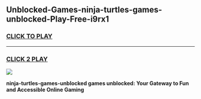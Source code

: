 
## Unblocked-Games-ninja-turtles-games-unblocked-Play-Free-i9rx1
<h3>
<a href="https://premium76.site?title=ninja-turtles-games-unblocked&ref=18A1">CLICK TO PLAY</a></h3>
<hr>

<h3>
<a href="https://premium76.site?title=ninja-turtles-games-unblocked&ref=18A1">CLICK 2 PLAY</a>
  
</h3>

<a href="https://premium76.site?title=ninja-turtles-games-unblocked&ref=18A1"><img src="https://clearcache.store/games.png"></a>


**ninja-turtles-games-unblocked games unblocked: Your Gateway to Fun and Accessible Online Gaming**
